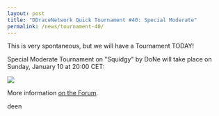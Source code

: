 ```yaml
---
layout: post
title: "DDraceNetwork Quick Tournament #40: Special Moderate"
permalink: /news/tournament-40/
---
```

This is very spontaneous, but we will have a Tournament TODAY!

Special Moderate Tournament on "Squidgy" by DoNe will take place on Sunday, January 10 at 20:00 CET:

[<img class="demo" src="/Squidgy.png" />](//forum.ddnet.tw/viewtopic.php?f=21&t=2893)

More information [on the Forum](//forum.ddnet.tw/viewtopic.php?f=21&t=2893).

deen
